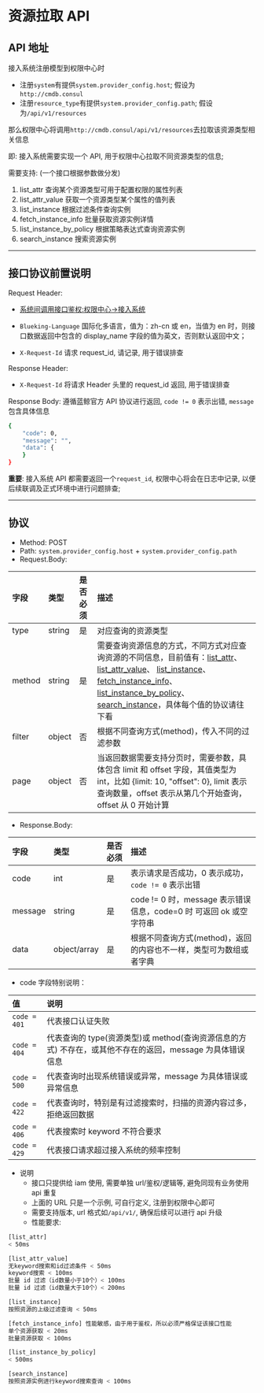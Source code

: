 # 资源拉取 API
## API 地址

接入系统注册模型到权限中心时
- 注册`system`有提供`system.provider_config.host`; 假设为`http://cmdb.consul`
- 注册`resource_type`有提供`system.provider_config.path`; 假设为`/api/v1/resources`

那么权限中心将调用`http://cmdb.consul/api/v1/resources`去拉取该资源类型相关信息

即: 接入系统需要实现一个 API, 用于权限中心拉取不同资源类型的信息;

需要支持: (一个接口根据参数做分发)
1. list_attr 查询某个资源类型可用于配置权限的属性列表
2. list_attr_value 获取一个资源类型某个属性的值列表
3. list_instance 根据过滤条件查询实例
4. fetch_instance_info 批量获取资源实例详情
5. list_instance_by_policy 根据策略表达式查询资源实例
6. search_instance 搜索资源实例

---

## 接口协议前置说明

Request Header: 
- [系统间调用接口鉴权:权限中心->接入系统](../01-Overview/03-APIAuth.md)

- `Blueking-Language`  国际化多语言，值为：zh-cn 或 en，当值为 en 时，则接口数据返回中包含的 display_name 字段的值为英文，否则默认返回中文；
-  `X-Request-Id`  请求 request_id, 请记录, 用于错误排查

Response Header:
-  `X-Request-Id`  将请求 Header 头里的 request_id 返回, 用于错误排查

Response Body: 遵循蓝鲸官方 API 协议进行返回, `code != 0` 表示出错, `message`包含具体信息
```bash
{
    "code": 0,
    "message": "",
    "data": {
    }
}
```
**重要**: 接入系统 API 都需要返回一个`request_id`, 权限中心将会在日志中记录, 以便后续联调及正式环境中进行问题排查; 

---

## 协议

- Method: POST
- Path: `system.provider_config.host` + `system.provider_config.path`
- Request.Body:

| 字段 |  类型 |是否必须  | 描述  |
|:---|:---|:---|:---|
| type | string | 是 | 对应查询的资源类型 |
| method |string | 是 | 需要查询资源信息的方式，不同方式对应查询资源的不同信息，目前值有：[list_attr](./10-list_attr.md)、[list_attr_value](./11-list_attr_value.md)、 [list_instance](./12-list_instance.md)、[fetch_instance_info](./13-fetch_instance_info.md)、[list_instance_by_policy](./14-list_instance_by_policy.md)、[search_instance](./15-search_instance.md)，具体每个值的协议请往下看 |
| filter | object | 否 | 根据不同查询方式(method)，传入不同的过滤参数 |
| page | object | 否 | 当返回数据需要支持分页时，需要参数，具体包含 limit 和 offset 字段，其值类型为 int，比如 {limit: 10, "offset": 0}, limit 表示查询数量，offset 表示从第几个开始查询，offset 从 0 开始计算 |

- Response.Body: 

| 字段 |  类型 |是否必须  | 描述  |
|:---|:---|:---|:---|
| code | int | 是 |  表示请求是否成功，0 表示成功，`code != 0` 表示出错 |
| message |string | 是 | code != 0 时，message 表示错误信息，code=0 时 可返回 ok 或空字符串 |
| data | object/array | 是 | 根据不同查询方式(method)，返回的内容也不一样，类型可为数组或者字典 |

 * code 字段特别说明：

| 值 | 说明 |
| :--- | :--- |
| `code = 401` | 代表接口认证失败 |
| `code = 404` | 代表查询的 type(资源类型)或 method(查询资源信息的方式) 不存在，或其他不存在的返回，message 为具体错误信息 |
| `code = 500` | 代表查询时出现系统错误或异常，message 为具体错误或异常信息 |
| `code = 422` | 代表查询时，特别是有过滤搜索时，扫描的资源内容过多，拒绝返回数据 |
| `code = 406` | 代表搜索时 keyword 不符合要求 |
| `code = 429` | 代表接口请求超过接入系统的频率控制  |


- 说明
	- 接口只提供给 iam 使用, 需要单独 url/鉴权/逻辑等, 避免同现有业务使用 api 重复
	- 上面的 URL 只是一个示例, 可自行定义, 注册到权限中心即可
	- 需要支持版本, url 格式如`/api/v1/`, 确保后续可以进行 api 升级
	- 性能要求: 

```bash
[list_attr] 
< 50ms

[list_attr_value]
无keyword搜索和id过滤条件 < 50ms
keyword搜索 < 100ms
批量 id 过滤（id数量小于10个）< 100ms
批量 id 过滤（id数量大于10个）< 200ms

[list_instance]
按照资源的上级过滤查询 < 50ms

[fetch_instance_info] 性能敏感，由于用于鉴权，所以必须严格保证该接口性能
单个资源获取 < 20ms
批量资源获取 < 100ms

[list_instance_by_policy]
< 500ms

[search_instance]
按照资源实例进行keyword搜索查询 < 100ms
```
